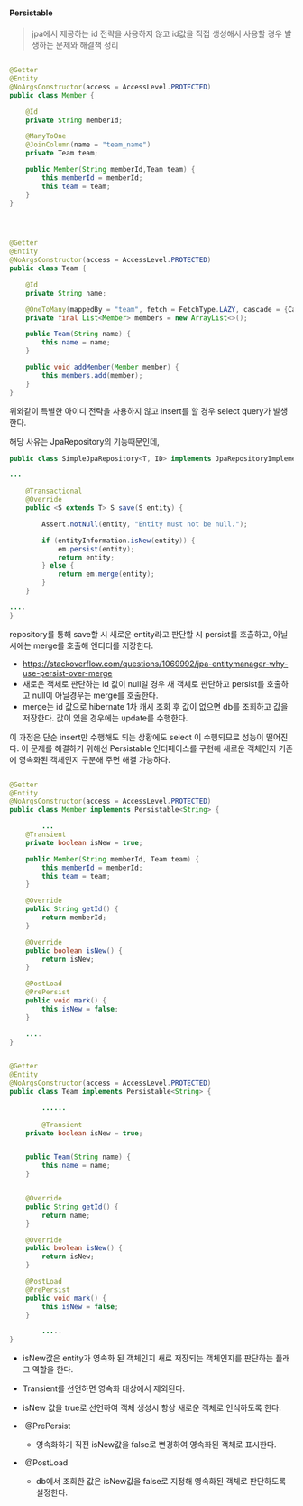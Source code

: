#### Persistable



> jpa에서 제공하는 id 전략을 사용하지 않고 id값을 직접 생성해서 사용할 경우 발생하는 문제와 해결책 정리





```java

@Getter
@Entity
@NoArgsConstructor(access = AccessLevel.PROTECTED)
public class Member {

    @Id
    private String memberId;

    @ManyToOne
    @JoinColumn(name = "team_name")
    private Team team;

    public Member(String memberId,Team team) {
        this.memberId = memberId;
        this.team = team;
    }
}




@Getter
@Entity
@NoArgsConstructor(access = AccessLevel.PROTECTED)
public class Team {

    @Id
    private String name;

    @OneToMany(mappedBy = "team", fetch = FetchType.LAZY, cascade = {CascadeType.ALL})
    private final List<Member> members = new ArrayList<>();

    public Team(String name) {
        this.name = name;
    }

    public void addMember(Member member) {
        this.members.add(member);
    }
}

```

위와같이 특별한 아이디 전략을 사용하지 않고 insert를 할 경우 select query가 발생한다.

해당 사유는 JpaRepository의 기능때문인데,

```java
public class SimpleJpaRepository<T, ID> implements JpaRepositoryImplementation<T, ID> {

...

	@Transactional
	@Override
	public <S extends T> S save(S entity) {

		Assert.notNull(entity, "Entity must not be null.");

		if (entityInformation.isNew(entity)) {
			em.persist(entity);
			return entity;
		} else {
			return em.merge(entity);
		}
	}

....
}
```

repository를 통해 save할 시 새로운 entity라고 판단할 시 persist를 호출하고, 아닐시에는 merge를 호출해 엔티티를 저장한다.

- https://stackoverflow.com/questions/1069992/jpa-entitymanager-why-use-persist-over-merge
- 새로운 객체로 판단하는 id 값이 null일 경우 새 객체로 판단하고 persist를 호출하고 null이 아닐경우는 merge를 호출한다.
- merge는 id 값으로 hibernate 1차 캐시 조회 후 값이 없으면 db를 조회하고 값을 저장한다. 값이 있을 경우에는 update를 수행한다.



이 과정은 단순 insert만 수행해도 되는 상황에도 select 이 수행되므로 성능이 떨어진다. 이 문제를 해결하기 위해선 Persistable 인터페이스를 구현해 새로운 객체인지 기존에 영속화된 객체인지 구분해 주면 해결 가능하다.

```java

@Getter
@Entity
@NoArgsConstructor(access = AccessLevel.PROTECTED)
public class Member implements Persistable<String> {

		...
    @Transient
    private boolean isNew = true;

    public Member(String memberId, Team team) {
        this.memberId = memberId;
        this.team = team;
    }

    @Override
    public String getId() {
        return memberId;
    }

    @Override
    public boolean isNew() {
        return isNew;
    }

    @PostLoad
    @PrePersist
    public void mark() {
        this.isNew = false;
    }

    ....
}


@Getter
@Entity
@NoArgsConstructor(access = AccessLevel.PROTECTED)
public class Team implements Persistable<String> {

		......
    
		@Transient
    private boolean isNew = true;


    public Team(String name) {
        this.name = name;
    }


    @Override
    public String getId() {
        return name;
    }

    @Override
    public boolean isNew() {
        return isNew;
    }

    @PostLoad
    @PrePersist
    public void mark() {
        this.isNew = false;
    }

		.....
}


```



- isNew값은 entity가 영속화 된 객체인지 새로 저장되는 객체인지를 판단하는 플래그 역할을 한다.

- Transient를 선언하면 영속화 대상에서 제외된다.
- isNew 값을 true로 선언하여 객체 생성시 항상 새로운 객체로 인식하도록 한다.
- ​    @PrePersist
  - 영속화하기 직전 isNew값을 false로 변경하여 영속화된 객체로 표시한다.
- ​    @PostLoad
  - db에서 조회한 값은 isNew값을 false로 지정해 영속화된 객체로 판단하도록 설정한다.

